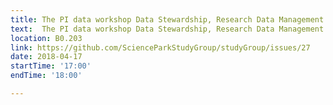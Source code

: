 ```yaml
---
title: The PI data workshop Data Stewardship, Research Data Management by Mateusz
text:  The PI data workshop Data Stewardship, Research Data Management
location: B0.203
link: https://github.com/ScienceParkStudyGroup/studyGroup/issues/27
date: 2018-04-17
startTime: '17:00'
endTime: '18:00'

---
```


